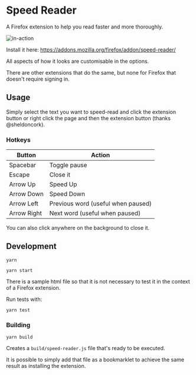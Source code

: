 # Speed Reader

A Firefox extension to help you read faster and more thoroughly.

![in-action](https://user-images.githubusercontent.com/33415/102681160-f326a880-419d-11eb-862d-785e88e3339e.gif)

Install it here:
https://addons.mozilla.org/firefox/addon/speed-reader/

All aspects of how it looks are customisable in the options.

There are other extensions that do the same, but none for Firefox that doesn't require signing in.

## Usage

Simply select the text you want to speed-read and click the extension button or
right click the page and then the extension button (thanks @sheldoncork).


### Hotkeys

|Button|Action|
|-|-|
|Spacebar|Toggle pause|
|Escape|Close it|
|Arrow Up|Speed Up|
|Arrow Down|Speed Down|
|Arrow Left|Previous word (useful when paused)|
|Arrow Right|Next word (useful when paused)|

You can also click anywhere on the background to close it.

## Development

```
yarn

yarn start
```

There is a sample html file so that it is not necessary to test it in the context of a Firefox extension.

Run tests with:

```
yarn test
```

### Building

```
yarn build
```

Creates a `build/speed-reader.js` file that's ready to be executed.

It is possible to simply add that file as a bookmarklet to achieve the same result as installing the extension.
